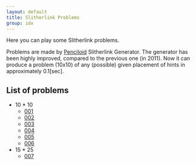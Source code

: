 ```yaml
---
layout: default
title: Slitherlink Problems
group: idx
---
```

Here you can play some Slitherlink problems.

Problems are made by [Penciloid](https://github.com/semiexp/penciloid) Slitherlink Generator.
The generator has been highly improved, compared to the previous one (in 2011).
Now it can produce a problem (10x10) of any (possible) given placement of hints in approximately 0.1[sec].

## List of problems
- 10 * 10
  - [001](001.html)
  - [002](002.html)
  - [003](003.html)
  - [004](004.html)
  - [005](005.html)
  - [006](006.html)
- 15 * 25
  - [007](007.html)

